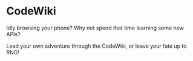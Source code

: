 # CodeWiki
Idly browsing your phone? Why not spend that time learning some new APIs?

Lead your own adventure through the CodeWiki, or leave your fate up to RNG!


